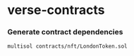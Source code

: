 # verse-contracts

### Generate contract dependencies

```
multisol contracts/nft/LondonToken.sol
```
